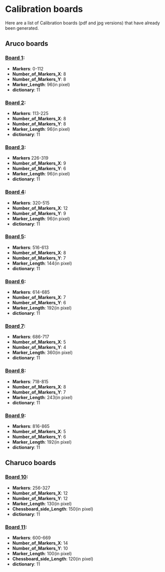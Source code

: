 # Calibration boards
Here are a list of Calibration boards (pdf and jpg versions) that have already been generated. 

## Aruco boards
### [Board 1](AruCo%20Boards/board_0-112.jpg): 
* **Markers**: 0-112 
* **Number_of_Markers_X**: 8 
* **Number_of_Markers_Y**: 8 
* **Marker_Length**: 96(in pixel)
* **dictionary**: 11
### [Board 2](AruCo%20Boards/board_113-225.jpg): 
* **Markers**: 113-225 
* **Number_of_Markers_X**: 8 
* **Number_of_Markers_Y**: 8 
* **Marker_Length**: 96(in pixel)
* **dictionary**: 11
### [Board 3](AruCo%20Boards/board_226-319.jpg): 
* **Markers** 226-319 
* **Number_of_Markers_X**: 9 
* **Number_of_Markers_Y**: 6 
* **Marker_Length**: 96(in pixel)
* **dictionary**: 11
### [Board 4](AruCo%20Boards/board_320-515.jpg): 
* **Markers**: 320-515 
* **Number_of_Markers_X**: 12 
* **Number_of_Markers_Y**: 9 
* **Marker_Length**: 96(in pixel)
* **dictionary**: 11
### [Board 5](AruCo%20Boards/board_516-613.jpg): 
* **Markers**: 516-613 
* **Number_of_Markers_X**: 8 
* **Number_of_Markers_Y**: 7
* **Marker_Length**: 144(in pixel)
* **dictionary**: 11
### [Board 6](AruCo%20Boards/board_614-685.jpg): 
* **Markers**: 614-685 
* **Number_of_Markers_X**: 7 
* **Number_of_Markers_Y**: 6 
* **Marker_Length**: 192(in pixel)
* **dictionary**: 11
### [Board 7](AruCo%20Boards/board_686-717.jpg): 
* **Markers**: 686-717 
* **Number_of_Markers_X**: 5 
* **Number_of_Markers_Y**: 4 
* **Marker_Length**: 360(in pixel)
* **dictionary**: 11
### [Board 8](AruCo%20Boards/board_718-815.jpg): 
* **Markers**: 718-815 
* **Number_of_Markers_X**: 8 
* **Number_of_Markers_Y**: 7 
* **Marker_Length**: 243(in pixel)
* **dictionary**: 11
### [Board 9](AruCo%20Boards/board_816-865.jpg): 
* **Markers**: 816-865 
* **Number_of_Markers_X**: 5 
* **Number_of_Markers_Y**: 6 
* **Marker_Length**: 192(in pixel)
* **dictionary**: 11
## Charuco boards
### [Board 10](ChArUco%20Boards/Charuco_256.jpg): 
* **Markers**: 256-327
* **Number_of_Markers_X**: 12 
* **Number_of_Markers_Y**: 12 
* **Marker_Length**: 130(in pixel)
* **Chessboard_side_Length**: 150(in pixel)
* **dictionary**: 11
### [Board 11](ChArUco%20Boards/Charuco_600.jpg): 
* **Markers**: 600-669
* **Number_of_Markers_X**: 14 
* **Number_of_Markers_Y**: 10
* **Marker_Length**: 100(in pixel)
* **Chessboard_side_Length**: 120(in pixel)
* **dictionary**: 11

